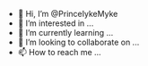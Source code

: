 - 👋 Hi, I’m @PrinceIykeMyke
- 👀 I’m interested in ...
- 🌱 I’m currently learning ...
- 💞️ I’m looking to collaborate on ...
- 📫 How to reach me ...

<!---
PrinceIykeMyke/PrinceIykeMyke is a ✨ special ✨ repository because its `README.md` (this file) appears on your GitHub profile.
You can click the Preview link to take a look at your changes.
--->
